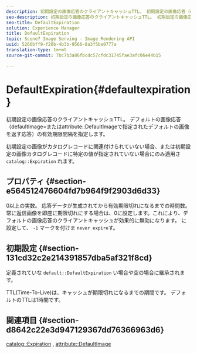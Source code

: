 ```yaml
---
description: 初期設定の画像応答のクライアントキャッシュTTL。 初期設定の画像応答（defaultImage=または属性DefaultImageで指定された初期設定の画像を返す応答）の有効期限間隔を指定します。
seo-description: 初期設定の画像応答のクライアントキャッシュTTL。 初期設定の画像応答（defaultImage=または属性DefaultImageで指定された初期設定の画像を返す応答）の有効期限間隔を指定します。
seo-title: DefaultExpiration
solution: Experience Manager
title: DefaultExpiration
topic: Scene7 Image Serving - Image Rendering API
uuid: 5266bff9-f20b-4b3b-9566-8a3f5ba0777a
translation-type: tm+mt
source-git-commit: 7bc7b3a86fbcdc57cfdc31745fae3afc06e44b15

---
```



# DefaultExpiration{#defaultexpiration}

初期設定の画像応答のクライアントキャッシュTTL。 デフォルトの画像応答（defaultImage=またはattribute::DefaultImageで指定されたデフォルトの画像を返す応答）の有効期限間隔を指定します。

初期設定の画像がカタログレコードに関連付けられていない場合、または初期設定の画像カタログレコードに特定の値が指定されていない場合にのみ適用さ `catalog::Expiration` れます。

## プロパティ {#section-e564512476604fd7b964f9f2903d6d33}

0以上の実数。 応答データが生成されてから有効期限切れになるまでの時間数。 常に返信画像を即座に期限切れにする場合は、0に設定します。これにより、デフォルトの画像応答のクライアントキャッシュが効果的に無効になります。 に設定して、 `-1` マークを付けま `never expire`す。

## 初期設定 {#section-131cd32c2e214391857dba5af321f8cd}

定義されていな `default::DefaultExpiration` い場合や空の場合に継承されます。

TTL(Time-To-Live)は、キャッシュが期限切れになるまでの期間です。 デフォルトのTTLは1時間です。

## 関連項目 {#section-d8642c22e3d947129367dd76366963d6}

[catalog::Expiration](../../../../../is-api/image-catalog/image-serving-api-ref/c-image-catalog-reference/c-image-svg-data-reference/c-svg-data-reference/r-expiration-svg.md#reference-a7afd668ecbb4d2da65d86259aa6a28a) , [attribute::DefaultImage](../../../../../is-api/image-catalog/image-serving-api-ref/c-image-catalog-reference/c-attributes-reference/r-is-cat-defaultimage.md#reference-8e9900e129f54ed68462a3c2fc3bc433)
